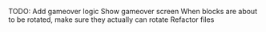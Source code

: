 TODO: 
	Add gameover logic
	Show gameover screen
	When blocks are about to be rotated, make sure they actually can rotate
	Refactor files
